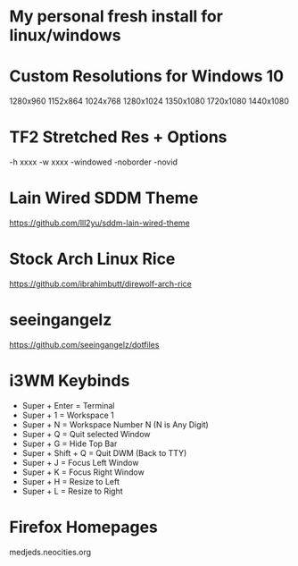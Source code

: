 # My personal fresh install for linux/windows

# Custom Resolutions for Windows 10
1280x960
1152x864
1024x768
1280x1024
1350x1080
1720x1080
1440x1080

# TF2 Stretched Res + Options
-h xxxx -w xxxx -windowed -noborder -novid

# Lain Wired SDDM Theme
https://github.com/lll2yu/sddm-lain-wired-theme

# Stock Arch Linux Rice
https://github.com/ibrahimbutt/direwolf-arch-rice

# seeingangelz
https://github.com/seeingangelz/dotfiles

# i3WM Keybinds
- Super + Enter = Terminal
- Super + 1 = Workspace 1
- Super + N = Workspace Number N (N is Any Digit)
- Super + Q = Quit selected Window
- Super + G = Hide Top Bar
- Super + Shift + Q = Quit DWM (Back to TTY)
- Super + J = Focus Left Window
- Super + K = Focus Right Window
- Super + H = Resize to Left
- Super + L = Resize to Right

# Firefox Homepages
medjeds.neocities.org

